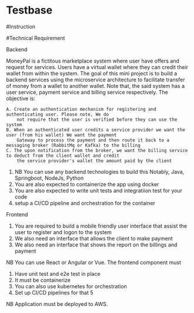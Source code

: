 # Testbase

#Instruction

#Technical Requirement

Backend

MoneyPal is a fictitous marketplace system where user have offers and request for services. Users 
have a virtual wallet where they can credit their wallet from within the system. The goal of this
mini project is to build a backend services using the microservice architecture to facilitate transfer
of money from a wallet to another wallet. Note that, the said system has a user service, payment service and
billing service respectively. The objective is:
	
	A. Create an authentication mechanism for registering and authenticating user. Please note, We do
		not require that the user is verified before they can use the system
	B. When an authenticated user credits a service provider we want the user (from his wallet) We want the payment
		Gateway to process the payment and then route it back to a messaging broker (RabbitMq or Kafka) to the billing
	C. The upon notification from the broker, we want the billing service to deduct from the client wallet and credit
		the service provider's wallet the amount paid by the client

1. NB You can use any backend technologies to build this Notably, Java, Springboot, NodeJs, Python
2. You are also expected to containerize the app using docker
3. You are also expected to write unit tests and integratiion test for your code
4. setup a CI/CD pipeline and orchestration for the container

Frontend

1. You are required to build a mobile friendly user interface that assist the user to register and logon to the 
system
2. We also need an interface that allows the client to make payment
3. We also need an interface that shows the report on the billings and payment

NB You can use React or Angular or Vue. The frontend component must

1. Have unit test and e2e test in place
2. It must be containerize
3. You can also use kubernetes for orchestration
4. Set up CI/CD pipelines for that
5

NB Application must be deployed to AWS.
